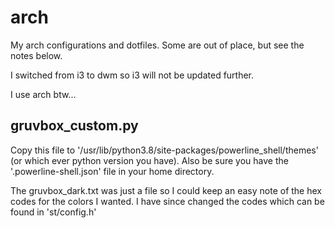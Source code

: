 # arch
My arch configurations and dotfiles. Some are out of place, but see the notes below.

I switched from i3 to dwm so i3 will not be updated further.

I use arch btw...

## gruvbox_custom.py
Copy this file to '/usr/lib/python3.8/site-packages/powerline_shell/themes' (or which ever python version you have). Also be sure you have the '.powerline-shell.json' file in your home directory.

The gruvbox_dark.txt was just a file so I could keep an easy note of the hex codes for the colors I wanted. I have since changed the codes which can be found in 'st/config.h'
